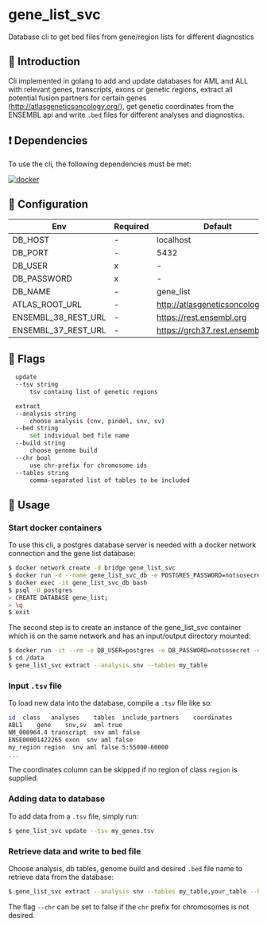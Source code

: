 # gene_list_svc

Database cli to get bed files from gene/region lists for different diagnostics

## :speech_balloon: Introduction

Cli implemented in golang to add and update databases for AML and ALL with relevant
genes, transcripts, exons or genetic regions, extract all potential fusion partners
for certain genes (http://atlasgeneticsoncology.org/), get genetic coordinates from
the ENSEMBL api and write `.bed` files for different analyses and diagnostics.

## :heavy_exclamation_mark: Dependencies

To use the cli, the following dependencies must be met:

[![docker](https://img.shields.io/badge/docker-20.10.10-blue)](https://www.docker.com/)

## :wrench: Configuration

Env | Required | Default
--- | --- | ---
DB_HOST | - | localhost
DB_PORT | - | 5432
DB_USER | x | -
DB_PASSWORD | x | -
DB_NAME | - | gene_list
ATLAS_ROOT_URL | - | http://atlasgeneticsoncology.org
ENSEMBL_38_REST_URL | - | https://rest.ensembl.org
ENSEMBL_37_REST_URL | - | https://grch37.rest.ensembl.org

## :checkered_flag: Flags

```bash
  update
  --tsv string
      tsv containg list of genetic regions

  extract
  --analysis string
      choose analysis (cnv, pindel, snv, sv)
  --bed string
      set individual bed file name
  --build string
      choose genome build
  --chr bool
      use chr-prefix for chromosome ids
  --tables string
      comma-separated list of tables to be included
```

## :rocket: Usage

### Start docker containers

To use this cli, a postgres database server is needed with a docker network connection
and the gene list database:

```bash
$ docker network create -d bridge gene_list_svc
$ docker run -d --name gene_list_svc_db -e POSTGRES_PASSWORD=notsosecret --network=gene_list_svc postgres
$ docker exec -it gene_list_svc_db bash
$ psql -U postgres
> CREATE DATABASE gene_list;
> \q
$ exit
```

The second step is to create an instance of the gene_list_svc container which is on the
same network and has an input/output directory mounted:

```bash
$ docker run -it --rm -e DB_USER=postgres -e DB_PASSWORD=notsosecret -e DB_HOST=gene_list_svc_db --network=gene_list_svc -v /Path/on/host/to/input/output:/data marrip/gene_list_svc:latest bash
$ cd /data
$ gene_list_svc extract --analysis snv --tables my_table
```

### Input `.tsv` file

To load new data into the database, compile a `.tsv` file like so:

```bash
id	class	analyses	tables	include_partners	coordinates
ABL1	gene	snv,sv	aml	true
NM_000964.4 transcript  snv aml false
ENSE00001422265 exon  snv aml false
my_region region  snv aml false 5:55000-60000
...
```

The coordinates column can be skipped if no region of class `region` is supplied.

### Adding data to database

To add data from a `.tsv` file, simply run:

```bash
$ gene_list_svc update --tsv my_genes.tsv
```

### Retrieve data and write to bed file

Choose analysis, db tables, genome build and desired `.bed` file
name to retrieve data from the database:

```bash
$ gene_list_svc extract --analysis snv --tables my_table,your_table --build 38 --bed my_genes.bed
```

The flag `--chr` can be set to false if the `chr` prefix for chromosomes
is not desired.
